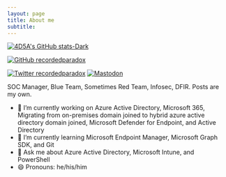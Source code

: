 ```yaml
---
layout: page
title: About me
subtitle: 
---
```


[![4D5A's GitHub stats-Dark](https://github-readme-stats.vercel.app/api?username=4D5A&show_icons=true&theme=dark#gh-dark-mode-only)](https://github.com/anuraghazra/github-readme-stats#gh-dark-mode-only)

[![GitHub recordedparadox](https://img.shields.io/github/followers/4D5A?label=Follow&style=social)](https://github.com/4D5A)

[![Twitter recordedparadox](https://img.shields.io/twitter/follow/recordedparadox?style=social)](https://witter.com/recordedparadox)
[![Mastodon](https://img.shields.io/mastodon/follow/109299763334110460?domain=https%3A%2F%2Finfosec.exchange&style=social)](https://infosec.exchange/users/recordedparadox)

SOC Manager, Blue Team, Sometimes Red Team, Infosec, DFIR. Posts are my own.

- 🔭 I’m currently working on Azure Active Directory, Microsoft 365, Migrating from on-premises domain joined to hybrid azure active directory domain joined, Microsoft Defender for Endpoint, and Active Directory
- 🌱 I’m currently learning Microsoft Endpoint Manager, Microsoft Graph SDK, and Git
- 💬 Ask me about Azure Active Directory, Microsoft Intune, and PowerShell
- 😄 Pronouns: he/his/him